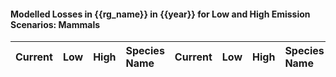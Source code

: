 

#### Modelled Losses in {{rg_name}} in {{year}} for Low and High Emission Scenarios: Mammals

| Current | Low | High | Species Name | Current | Low | High | Species Name |
|:-------:|:---:|:----:|:-------------|:-------:|:---:|:----:|:-------------|
